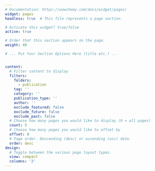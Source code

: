 ```yaml
---
# Documentation: https://wowchemy.com/docs/widget/pages/
widget: pages
headless: true  # This file represents a page section.

# Activate this widget? true/false
active: true

# Order that this section appears on the page.
weight: 40

# ... Put Your Section Options Here (title etc.) ...


content:
  # Filter content to display
  filters:
    folders:
      - publication
    tag: ''
    category: ''
    publication_type: ''
    author: ''
    exclude_featured: false
    exclude_future: false
    exclude_past: false
  # Choose how many pages you would like to display (0 = all pages)
  count: 5
  # Choose how many pages you would like to offset by
  offset: 0
  # Page order. Descending (desc) or ascending (asc) date.
  order: desc
design:
  # Toggle between the various page layout types. 
  view: compact
  columns: '2'
---
```

